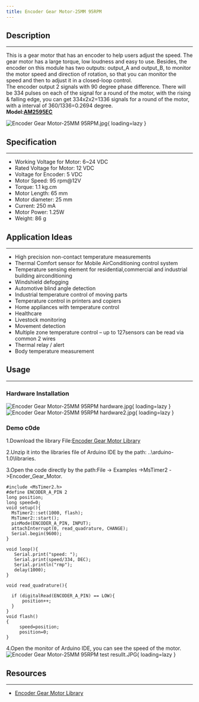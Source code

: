 ```yaml
---
title: Encoder Gear Motor-25MM 95RPM
---
```


## Description
-----------

This is a gear motor that has an encoder to help users adjust the speed. The gear motor has a large torque, low loudness and easy to use. Besides, the encoder on this module has two outputs: output\_A and output\_B, to monitor the motor speed and direction of rotation, so that you can monitor the speed and then to adjust it in a closed-loop control.  
The encoder output 2 signals with 90 degree phase difference. There will be 334 pulses on each of the signal for a round of the motor, with the rising &amp; falling edge, you can get 334x2x2=1336 signals for a round of the motor, with a interval of 360/1336=0.2694 degree.  
**Model:[AM2595EC](http://www.elecrow.com/encoder-gear-motor25mm-95rpm-p-752.html)**

![Encoder Gear Motor-25MM 95RPM.jpg](https://wiki.elecrow.com/images/thumb/0/0e/Encoder_Gear_Motor-25MM_95RPM.jpg/400px-Encoder_Gear_Motor-25MM_95RPM.jpg){ loading=lazy }

## Specification
-------------

- Working Voltage for Motor: 6~24 VDC
- Rated Voltage for Motor: 12 VDC
- Voltage for Encoder: 5 VDC
- Motor Speed: 95 rpm@12V
- Torque: 1.1 kg.cm
- Motor Length: 65 mm
- Motor diameter: 25 mm
- Current: 250 mA
- Motor Power: 1.25W
- Weight: 86 g

## Application Ideas
-----------------

- High precision non-contact temperature measurements
- Thermal Comfort sensor for Mobile AirConditioning control system
- Temperature sensing element for residential,commercial and industrial building airconditioning
- Windshield defogging
- Automotive blind angle detection
- Industrial temperature control of moving parts
- Temperature control in printers and copiers
- Home appliances with temperature control
- Healthcare
- Livestock monitoring
- Movement detection
- Multiple zone temperature control – up to 127sensors can be read via common 2 wires
- Thermal relay / alert
- Body temperature measurement

## Usage
-----

### **Hardware Installation**

![Encoder Gear Motor-25MM 95RPM hardware.jpg](https://wiki.elecrow.com/images/5/53/Encoder_Gear_Motor-25MM_95RPM_hardware.jpg){ loading=lazy } 
![Encoder Gear Motor-25MM 95RPM hardware2.jpg](https://wiki.elecrow.com/images/thumb/d/dc/Encoder_Gear_Motor-25MM_95RPM_hardware2.jpg/800px-Encoder_Gear_Motor-25MM_95RPM_hardware2.jpg){ loading=lazy }

### **Demo c0de**

1.Download the library File:[Encoder Gear Motor Library](https://wiki.elecrow.com/images/9/9a/Encoder_Gear_Motor.zip)

2.Unzip it into the libraries file of Arduino IDE by the path: ..\\arduino-1.0\\libraries.

3.Open the code directly by the path:File -&gt; Examples -&gt;MsTimer2 -&gt;Encoder\_Gear\_Motor.

```
#include <MsTimer2.h> 
#define ENCODER_A_PIN 2
long position;
long speed=0;
void setup(){
  MsTimer2::set(1000, flash);       
  MsTimer2::start();   
  pinMode(ENCODER_A_PIN, INPUT);
  attachInterrupt(0, read_quadrature, CHANGE);
  Serial.begin(9600);
}

void loop(){
   Serial.print("speed: ");
   Serial.print(speed/334, DEC);
   Serial.println("rmp");
   delay(1000);
}

void read_quadrature(){  
 
  if (digitalRead(ENCODER_A_PIN) == LOW){   
      position++;
  }
}
void flash()                      
{                        
     speed=position;
     position=0;     
}
```

4.Open the monitor of Arduino IDE, you can see the speed of the motor.  
![Encoder Gear Motor-25MM 95RPM test resullt.JPG](https://wiki.elecrow.com/images/a/a1/Encoder_Gear_Motor-25MM_95RPM_test_resullt.JPG){ loading=lazy }

## Resources
---------

- [Encoder Gear Motor Library](https://wiki.elecrow.com/images/9/9a/Encoder_Gear_Motor.zip)